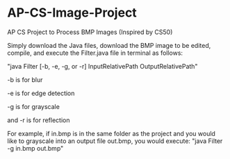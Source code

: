 # AP-CS-Image-Project
AP CS Project to Process BMP Images (Inspired by CS50)


Simply download the Java files, download the BMP image to be edited, compile, and execute the Filter.java file in terminal as follows:

"java Filter [-b, -e, -g, or -r] InputRelativePath OutputRelativePath"

-b is for blur

-e is for edge detection

-g is for grayscale

and -r is for reflection

For example, if in.bmp is in the same folder as the project and you would like to grayscale into an output file out.bmp, you would execute:
"java Filter -g in.bmp out.bmp"
